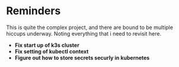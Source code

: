 # Reminders

This is quite the complex project, and there are bound to be multiple hiccups underway. Noting everything that i need to revisit here.

- **Fix start up of k3s cluster**
- **Fix setting of kubectl context**
- **Figure out how to store secrets securly in kubernetes** 
